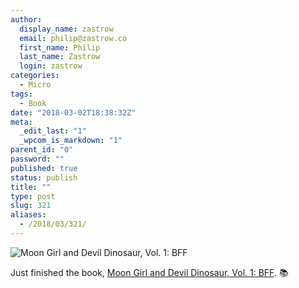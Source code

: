 ```yaml
---
author:
  display_name: zastrow
  email: philip@zastrow.co
  first_name: Philip
  last_name: Zastrow
  login: zastrow
categories:
  - Micro
tags:
  - Book
date: "2018-03-02T18:38:32Z"
meta:
  _edit_last: "1"
  _wpcom_is_markdown: "1"
parent_id: "0"
password: ""
published: true
status: publish
title: ""
type: post
slug: 321
aliases:
  - /2018/03/321/
---
```

<p><img src="https://i.gr-assets.com/images/S/compressed.photo.goodreads.com/books/1537933120l/27415869._SY475_.jpg" alt="Moon Girl and Devil Dinosaur, Vol. 1: BFF" /></p>
<p>Just finished the book, <a href="https://www.goodreads.com/review/show/2313891457?utm_medium=api&amp;utm_source=rss">Moon Girl and Devil Dinosaur, Vol. 1: BFF</a>. 📚</p>
